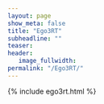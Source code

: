 ```yaml
---
layout: page
show_meta: false
title: "Ego3RT"
subheadline: ""
teaser: 
header:
   image_fullwidth: 
permalink: "/Ego3RT/"
---
```


{% include ego3rt.html %}